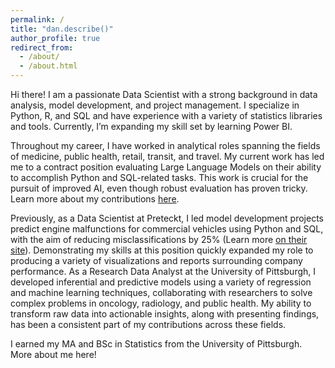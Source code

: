 ```yaml
---
permalink: /
title: "dan.describe()"
author_profile: true
redirect_from: 
  - /about/
  - /about.html
---
```


Hi there! I am a passionate Data Scientist with a strong background in data analysis, model development, and project management. I specialize in Python, R, and SQL and have experience with a variety of statistics libraries and tools. Currently, I’m expanding my skill set by learning Power BI.

Throughout my career, I have worked in analytical roles spanning the fields of medicine, public health, retail, transit, and travel. My current work has led me to a contract position evaluating Large Language Models on their ability to accomplish Python and SQL-related tasks. This work is crucial for the pursuit of improved AI, even though robust evaluation has proven tricky. Learn more about my contributions [here](https://scale.com/leaderboard). 

Previously, as a Data Scientist at Preteckt, I led model development projects predict engine malfunctions for commercial vehicles using Python and SQL, with the aim of reducing misclassifications by 25% (Learn more [on their site](https://preteckt.com)). Demonstrating my skills at this position quickly expanded my role to producing a variety of visualizations and reports surrounding company performance. As a Research Data Analyst at the University of Pittsburgh, I developed inferential and predictive models using a variety of regression and machine learning techniques, collaborating with researchers to solve complex problems in oncology, radiology, and public health. My ability to transform raw data into actionable insights, along with presenting findings, has been a consistent part of my contributions across these fields.

I earned my MA and BSc in Statistics from the University of Pittsburgh. More about me here!

